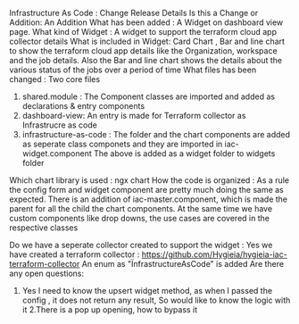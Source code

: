 
Infrastructure As Code : Change Release Details
Is this a Change or Addition: An Addition
What has been added : A Widget on dashboard view page. 
What kind of Widget : A widget to support the terraform cloud app collector details
What is included in Widget: Card Chart , Bar and line chart to show the terraform cloud app details like the Organization, workspace and the job details. Also the Bar and line chart shows the details about the various status of the jobs over a period of time
What files has been changed : Two core files
1. shared.module : The Component classes are imported and added as declarations & entry components
2. dashboard-view: An entry is made for Terraform collector as Infrastrucre as code
3. infrastructure-as-code : The folder and the chart components are added as seperate class componets and they are imported in iac-widget.component
The above is added as a widget folder to widgets folder

Which chart library is used : ngx chart
How the code is organized : As a rule the config form and widget component are pretty much doing the same as expected.
There is an addition of iac-master.component, which is made the parent for all the child the chart components. At the same time we have custom components like drop downs, the use cases are covered in the respective classes


Do we have a  seperate collector created to support the widget :
Yes we have created a terraform collector : https://github.com/Hygieia/hygieia-iac-terraform-collector
An enum as "ÏnfrastructureAsCode" is added
Are there any open questions:
1. Yes I need to know the upsert widget method, as when I passed the config , it does not return any result, So would like to know the logic with it 
2.There is a pop up opening, how to bypass it
 
